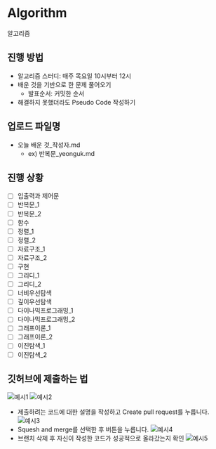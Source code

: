 # Algorithm
알고리즘

## 진행 방법
- 알고리즘 스터디: 매주 목요일 10시부터 12시
- 배운 것을 기반으로 한 문제 풀어오기
  - 발표순서: 커밋한 순서
- 해결하지 못했더라도 Pseudo Code 작성하기

## 업로드 파일명
- 오늘 배운 것_작성자.md
  - ex) 반복문_yeonguk.md

## 진행 상황
- [ ] 입출력과 제어문
- [ ] 반복문_1
- [ ] 반복문_2
- [ ] 함수
- [ ] 정렬_1
- [ ] 정렬_2
- [ ] 자료구조_1
- [ ] 자료구조_2
- [ ] 구현
- [ ] 그리디_1
- [ ] 그리디_2
- [ ] 너비우선탐색
- [ ] 깊이우선탐색
- [ ] 다이나믹프로그래밍_1
- [ ] 다이나믹프로그래밍_2
- [ ] 그래프이론_1
- [ ] 그래프이론_2
- [ ] 이진탐색_1
- [ ] 이진탐색_2

## 깃허브에 제출하는 법
![예시1](https://user-images.githubusercontent.com/54111883/147860369-762e54f4-ed59-46af-9e49-4ee043d23014.PNG)
![예시2](https://user-images.githubusercontent.com/54111883/147860370-bca501a5-26eb-4ada-acd4-84f354225bf9.PNG)
- 제출하려는 코드에 대한 설명을 작성하고 Create pull request를 누릅니다.
![예시3](https://user-images.githubusercontent.com/54111883/147860333-385d0c65-a62c-40f4-81a0-ab85c8d25e8a.PNG)
- Squesh and merge를 선택한 후 버튼을 누릅니다.
![예시4](https://user-images.githubusercontent.com/54111883/147860334-065aa1fc-f025-4f92-8c04-19dd6b1cb7c5.PNG)
- 브랜치 삭제 후 자신이 작성한 코드가 성공적으로 올라갔는지 확인
![예시5](https://user-images.githubusercontent.com/54111883/147860335-3e653bea-e6de-4521-b6ba-54b08c64982a.PNG)

